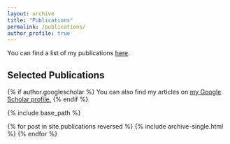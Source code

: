 ```yaml
---
layout: archive
title: "Publications"
permalink: /publications/
author_profile: true
---
```


You can find a list of my publications [here](https://kimiklein.github.io/list_publications.pdf).

Selected Publications
---

{% if author.googlescholar %}
  You can also find my articles on <u><a href="{{author.googlescholar}}">my Google Scholar profile</a>.</u>
{% endif %}

{% include base_path %}

{% for post in site.publications reversed %}
  {% include archive-single.html %}
{% endfor %}
